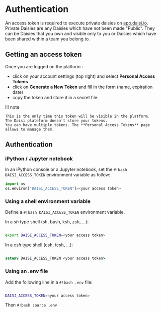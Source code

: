 # Authentication

An access token is required to execute private daisies on [app.daisi.io](https://app.daisi.io).  
Private Daisies are any Daisies which have not been made "Public".
They can be Daisies that you own and visible only to you or Daisies which have been shared within a team you belong to.  

## Getting an access token

Once you are logged on the platform :   

* click on your account settings (top right) and select **Personal Access Tokens**
* click on **Generate a New Token** and fill in the form (name, expiration date)
* copy the token and store it in a secret file

!!! note

    This is the only time this token will be visible in the platform. 
    The Daisi plateform doesn't store your tokens.   
    You can have multiple tokens. The **Personal Access Tokens** page allows to manage them.

## Authentication

### iPython / Jupyter notebook

In an iPython console or a Jupyter notebook, set the `#!bash DAISI_ACCESS_TOKEN`
environment variable as follow:

```python
import os
os.environ["DAISI_ACCESS_TOKEN"]=<your access token>
```

### Using a shell environment variable

Define a `#!bash DAISI_ACCESS_TOKEN` environment variable.  

In a *sh* type shell (sh, bash, ksh, zsh, ...):  

```bash

export DAISI_ACCESS_TOKEN=<your access token>
```

In a *csh* type shell (csh, tcsh, ...):

```csh

setenv DAISI_ACCESS_TOKEN <your access token>
```

### Using an .env file

Add the following line in a  `#!bash .env` file:

```bash

DAISI_ACCESS_TOKEN=<your access token>
```

Then `#!bash source .env`
